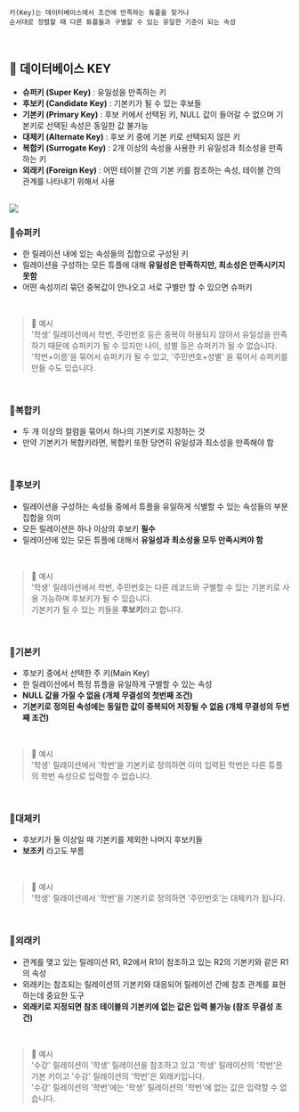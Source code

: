     키(Key)는 데이터베이스에서 조건에 만족하는 튜플을 찾거나
    순서대로 정렬할 때 다른 튜플들과 구별할 수 있는 유일한 기준이 되는 속성

<br>

## 💌 데이터베이스 KEY

- **슈퍼키 (Super Key)** : 유일성을 만족하는 키
- **후보키 (Candidate Key)** : 기본키가 될 수 있는 후보들
- **기본키 (Primary Key)** : 후보 키에서 선택된 키, NULL 값이 들어갈 수 없으며 기본키로 선택된 속성은 동일한 값 불가능
- **대체키 (Alternate Key)** : 후보 키 중에 기본 키로 선택되지 않은 키
- **복합키 (Surrogate Key)** : 2개 이상의 속성을 사용한 키 유일성과 최소성을 만족하는 키
- **외래키 (Foreign Key)** : 어떤 테이블 간의 기본 키를 참조하는 속성, 테이블 간의 관계를 나타내기 위해서 사용

<br>

<img src = "https://github.com/Fun-Fun-Study/CS-Study/assets/96433955/9414a331-7906-431e-978d-b867521a5086" art = "키 정리"/>

<br>

### 🔑슈퍼키

- 한 릴레이션 내에 있는 속성들의 집합으로 구성된 키
- 릴레이션을 구성하는 모든 튜플에 대해 **유일성은 만족하지만, 최소성은 만족시키지 못함**
- 어떤 속성끼리 묶던 중복값이 안나오고 서로 구별만 할 수 있으면 슈퍼키

<br>

> 🎁 예시 <br>
> '학생' 릴레이션에서 학번, 주민번호 등은 중복이 허용되지 않아서 유일성을 만족하기 때문에 슈퍼키가 될 수 있지만 나이, 성별 등은 슈퍼키가 될 수 없습니다. <br>
> '학번+이름'을 묶어서 슈퍼키가 될 수 있고, '주민번호+성별' 을 묶어서 슈퍼키를 만들 수도 있습니다.

<br>

### 🔑복합키

- 두 개 이상의 컬럼을 묶어서 하나의 기본키로 지정하는 것
- 만약 기본키가 복합키라면, 복합키 또한 당연히 유일성과 최소성을 만족해야 함

<br>

### 🔑후보키

- 릴레이션을 구성하는 속성들 중에서 튜플을 유일하게 식별할 수 있는 속성들의 부분집합을 의미
- 모든 릴레이션은 하나 이상의 후보키 **필수**
- 릴레이션에 있는 모든 튜플에 대해서 **유일성과 최소성을 모두 만족시켜야 함**

<br>

> 🎁 예시 <br>
> '학생' 릴레이션에서 학번, 주민번호는 다른 레코드와 구별할 수 있는 기본키로 사용 가능하며 후보키가 될 수 있습니다. <br>
> 기본키가 될 수 있는 키들을 **후보키**라고 합니다.

<br>

### 🔑기본키

- 후보키 중에서 선택한 주 키(Main Key)
- 한 릴레이션에서 특정 튜플을 유일하게 구별할 수 있는 속성
- **NULL 값을 가질 수 없음 (개체 무결성의 첫번째 조건)**
- **기본키로 정의된 속성에는 동일한 값이 중복되어 저장될 수 없음 (개체 무결성의 두번째 조건)**

<br>

> 🎁 예시 <br>
> '학생' 릴레이션에서 '학번'을 기본키로 정의하면 이미 입력된 학번은 다른 튜플의 학번 속성으로 입력할 수 없습니다.

<br>

### 🔑대체키

- 후보키가 둘 이상일 때 기본키를 제외한 나머지 후보키들
- **보조키** 라고도 부름

<br>

> 🎁 예시 <br>
> '학생' 릴레이션에서 '학번'을 기본키로 정의하면 '주민번호'는 대체키가 됩니다.

<br>

### 🔑외래키

- 관계를 맺고 있는 릴레이션 R1, R2에서 R1이 참조하고 있는 R2의 기본키와 같은 R1의 속성
- 외래키는 참조되는 릴레이션의 기본키와 대응되어 릴레이션 간에 참조 관계를 표현하는데 중요한 도구
- **외래키로 지정되면 참조 테이블의 기본키에 없는 값은 입력 불가능 (참조 무결성 조건)**

<br>

> 🎁 예시 <br>
> '수강' 릴레이션이 '학생' 릴레이션을 참조하고 있고 '학생' 릴레이션의 '학번'은 기본 키이고 '수강' 릴레이션의 '학번'은 외래키입니다. <br>
> '수강' 릴레이션의 '학번'에는 '학생' 릴레이션의 '학번'에 없는 값은 입력할 수 없습니다.
